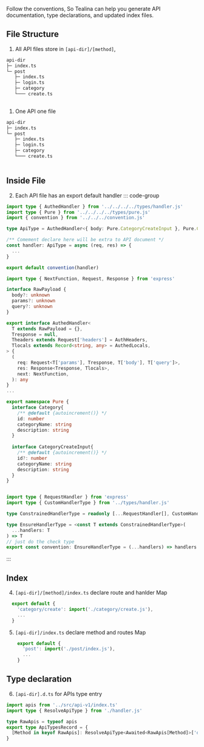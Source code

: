Follow the conventions, So Tealina can help you generate API documentation, type declarations, and updated index files.

## File Structure
1. All API files store in `[api-dir]/[method]`,
```md {1,3}
api-dir
├─ index.ts
└─ post
   ├─ index.ts
   ├─ login.ts
   ├─ category
   └─── create.ts
   
```
1. One API one file
```md {5,7}
api-dir
├─ index.ts
└─ post
   ├─ index.ts
   ├─ login.ts
   ├─ category
   └─── create.ts
   
```
## Inside File
2. Each API file has an export default handler
::: code-group
```ts [create.ts] {12}
import type { AuthedHandler } from '../../../../types/handler.js'
import type { Pure } from '../../../../types/pure.js'
import { convention } from '../../../convention.js'

type ApiType = AuthedHandler<{ body: Pure.CategoryCreateInput }, Pure.Category>

/** Comement declare here will be extra to API document */
const handler: ApiType = async (req, res) => {
  ...
}

export default convention(handler)
```

```ts [types/handler.ts]
import type { NextFunction, Request, Response } from 'express'

interface RawPayload {
  body?: unknown
  params?: unknown
  query?: unknown
}

export interface AuthedHandler< 
  T extends RawPayload = {}, 
  Tresponse = null,
  Theaders extends Request['headers'] = AuthHeaders,
  Tlocals extends Record<string, any> = AuthedLocals,
> {
  (
    req: Request<T['params'], Tresponse, T['body'], T['query']>,
    res: Response<Tresponse, Tlocals>,
    next: NextFunction,
  ): any
}
...
```

```ts [pure.d.ts]
export namespace Pure {
  interface Category{
    /** @default {autoincrement()} */
    id: number
    categoryName: string
    description: string
  }
  
  interface CategoryCreateInput{
    /** @default {autoincrement()} */
    id?: number
    categoryName: string
    description: string
  }
}
```

```ts [conventions.ts]

import type { RequestHandler } from 'express'
import type { CustomHandlerType } from '../types/handler.js'

type ConstrainedHandlerType = readonly [...RequestHandler[], CustomHandlerType]

type EnsureHandlerType = <const T extends ConstrainedHandlerType>(
  ...handlers: T
) => T
// just do the check type
export const convention: EnsureHandlerType = (...handlers) => handlers

```
:::

## Index
4. `[api-dir]/[method]/index.ts` declare route and hanlder Map
  ```ts
    export default {
      'category/create': import('./category/create.js'),
      ...
    }
  ```
5. `[api-dir]/index.ts` declare method and routes Map
```ts
    export default {
      'post': import('./post/index.js'),
      ...
    }
  ```

  ## Type declaration
6. `[api-dir].d.ts` for APIs type entry
```ts
import apis from '../src/api-v1/index.ts'
import type { ResolveApiType } from './handler.js'

type RawApis = typeof apis
export type ApiTypesRecord = {
  [Method in keyof RawApis]: ResolveApiType<Awaited<RawApis[Method]>['default']>
}
```
